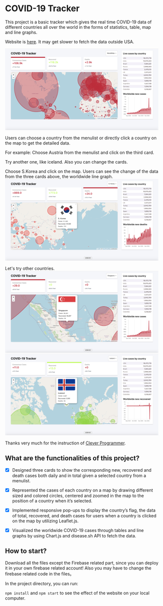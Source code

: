 # COVID-19 Tracker

This project is a basic tracker which gives the real time COVID-19 data of different countries all over the world in the forms of statistics, table, map and line graphs. 

Website is [here](https://covid-19-tracker-xiangning.web.app/). It may get slower to fetch the data outside USA.

![image](https://github.com/Xiangning2020/COVID-19-Tracker/blob/master/covid_worldwide.png)


Users can choose a country from the menulist or directly click a country on the map to get the detailed data. 

For example:
Choose Austria from the menulist and click on the third card. 


Try another one, like iceland. Also you can change the cards.

Choose S.Korea and click on the map. Users can see the change of the data from the three cards above, the worldwide line graph.
![image](https://github.com/Xiangning2020/COVID-19-Tracker/blob/master/covid_Korea.png)

Let's try other countries.
![image](https://github.com/Xiangning2020/COVID-19-Tracker/blob/master/covid_Singapore.png)
![image](https://github.com/Xiangning2020/COVID-19-Tracker/blob/master/covid_iceland.png)

Thanks very much for the instruction of [Clever Programmer](https://www.youtube.com/channel/UCqrILQNl5Ed9Dz6CGMyvMTQ).

## What are the functionalities of this project?

- [x] Designed three cards to show the corresponding new, recovered and death cases both daily and in total given a
selected country from a menulist.
- [x] Represented the cases of each country on a map by drawing different sized and colored circles, centered and zoomed
in the map to the position of a country when it’s selected.
- [x] Implemented responsive pop-ups to display the country’s flag, the data of total, recovered, and death cases for users
when a country is clicked on the map by utilizing Leaflet.js.
- [x] Visualized the worldwide COVID-19 cases through tables and line graphs by using Chart.js and disease.sh API to
fetch the data.



## How to start?

Download all the files except the Firebase related part, since you can deploy it in your own firebase related account!
Also you may have to change the firebase related code in the files。

In the project directory, you can run:

`npm install` and `npm start` to see the effect of the website on your local computer.

